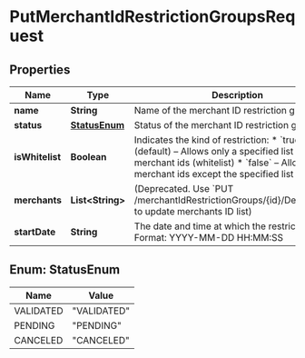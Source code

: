 

# PutMerchantIdRestrictionGroupsRequest


## Properties

| Name | Type | Description | Notes |
|------------ | ------------- | ------------- | -------------|
|**name** | **String** | Name of the merchant ID restriction group |  [optional] |
|**status** | [**StatusEnum**](#StatusEnum) | Status of the merchant ID restriction group |  [optional] |
|**isWhitelist** | **Boolean** | Indicates the kind of restriction:  * &#x60;true&#x60; (default) – Allows only a specified list of merchant ids (whitelist) * &#x60;false&#x60; – Allows all merchant ids except the specified list (blacklist)  |  [optional] |
|**merchants** | **List&lt;String&gt;** | (Deprecated. Use &#x60;PUT /merchantIdRestrictionGroups/{id}/DeltaUpdate&#x60; to update merchants ID list)  |  [optional] |
|**startDate** | **String** | The date and time at which the restriction starts. Format: YYYY-MM-DD HH:MM:SS  |  [optional] |



## Enum: StatusEnum

| Name | Value |
|---- | -----|
| VALIDATED | &quot;VALIDATED&quot; |
| PENDING | &quot;PENDING&quot; |
| CANCELED | &quot;CANCELED&quot; |



